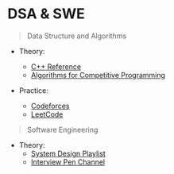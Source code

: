 # DSA & SWE

> Data Structure and Algorithms

- Theory:
    - [C++ Reference](https://cplusplus.com/reference/)
    - [Algorithms for Competitive Programming](https://cp-algorithms.com/)

- Practice:
    - [Codeforces](https://codeforces.com/)
    - [LeetCode](https://leetcode.com/problemset/)


> Software Engineering

- Theory:
    - [System Design Playlist](https://www.youtube.com/playlist?list=PLMCXHnjXnTnvo6alSjVkgxV-VH6EPyvoX)
    - [Interview Pen Channel](https://www.youtube.com/@interviewpen)